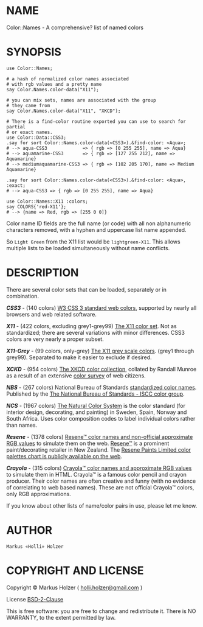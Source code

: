 NAME
====

Color::Names - A comprehensive? list of named colors

SYNOPSIS
========

    use Color::Names;

    # a hash of normalized color names associated
    # with rgb values and a pretty name
    say Color.Names.color-data("X11");

    # you can mix sets, names are associated with the group
    # they came from
    say Color.Names.color-data("X11", "XKCD");

    # There is a find-color routine exported you can use to search for partial
    # or exact names.
    use Color::Data::CSS3;
    .say for sort Color::Names.color-data(<CSS3>).&find-color: <Aqua>;
    # --> aqua-CSS3             => { rgb => [0 255 255], name => Aqua}
    # --> aquamarine-CSS3       => { rgb => [127 255 212], name => Aquamarine}
    # --> mediumaquamarine-CSS3 => { rgb => [102 205 170], name => Medium Aquamarine}

    .say for sort Color::Names.color-data(<CSS3>).&find-color: <Aqua>, :exact;
    # --> aqua-CSS3 => { rgb => [0 255 255], name => Aqua}

    use Color::Names::X11 :colors;
    say COLORS{'red-X11'};
    # --> {name => Red, rgb => [255 0 0]}

Color name ID fields are the full name (or code) with all non alphanumeric
characters removed, with a hyphen and uppercase list name appended.

So `Light Green` from the X11 list would be `lightgreen-X11`. This allows multiple
lists to be loaded simultaneously without name conflicts.

DESCRIPTION
===========

There are several color sets that can be loaded, separately or in combination.

***CSS3*** - (140 colors) [W3 CSS 3 standard web colors](https://www.w3schools.com/cssref/css_colors.asp), supported by nearly all browsers and web related software.


***X11*** - (422 colors, excluding grey1-grey99) [The X11 color set](https://www.w3schools.com/colors/colors_x11.asp). Not as standardized; there are several variations with minor differences. CSS3 colors are very nearly a proper subset.


***X11-Grey*** - (99 colors, only-grey) [The X11 grey scale colors](https://www.w3schools.com/colors/colors_x11.asp).  (grey1 through grey99). Separated to make it easier to exclude if desired.


***XCKD*** - (954 colors) [The XKCD color collection](https://www.w3schools.com/colors/colors_xkcd.asp), collated by Randall Munroe as a result of an extensive [color survey](https://xkcd.com/color/rgb/) of web citizens.


***NBS*** - (267 colors) National Bureau of Standards [standardized color names](https://www.w3schools.com/colors/colors_nbs.asp). Published by the [The National Bureau of Standards - ISCC color group](https://en.wikipedia.org/wiki/ISCC%E2%80%93NBS_system).


***NCS*** - (1967 colors) [The Natural Color System](https://www.w3schools.com/colors/colors_ncs.asp) is the color standard (for interior design, decorating, and painting) in Sweden, Spain, Norway and South Africa. Uses color composition codes to label individual colors rather than names.


***Resene*** - (1378 colors) [Resene™ color names and non-official approximate RGB values](https://www.w3schools.com/colors/colors_resene.asp) to simulate them on the web. [Resene™](https://www.resene.co.nz/) is a prominent paint/decorating retailer in New Zealand. The [Resene Paints Limited color palettes chart is publicly available on the web](http://www.resene.co.nz/swatches/).


***Crayola*** - (315 colors) [Crayola™ color names and approximate RGB values](https://www.w3schools.com/colors/colors_crayola.asp) to simulate them in HTML. Crayola™ is a famous color pencil and crayon producer. Their color names are often creative and funny (with no evidence of correlating to web based names). These are not official Crayola™ colors, only RGB approximations.


If you know about other lists of name/color pairs in use, please let me know.

AUTHOR
======

    Markus «Holli» Holzer

COPYRIGHT AND LICENSE
=====================

Copyright © Markus Holzer ( holli.holzer@gmail.com )

License [BSD-2-Clause](https://opensource.org/licenses/BSD-2-Clause)

This is free software: you are free to change and redistribute it. There is NO WARRANTY, to the extent permitted by law.
